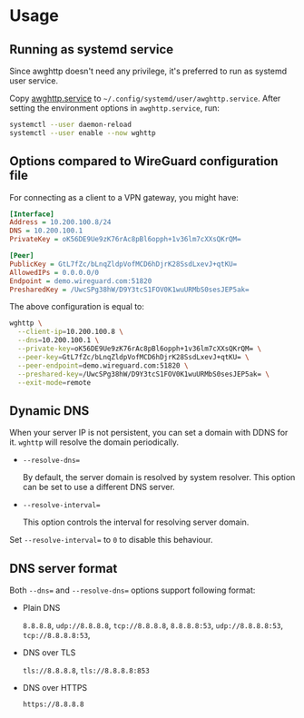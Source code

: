 # Usage

## Running as systemd service

Since awghttp doesn't need any privilege, it's preferred to run as systemd user service.

Copy [awghttp.service](./systemd/awghttp.service) to `~/.config/systemd/user/awghttp.service`.
After setting the environment options in `awghttp.service`, run:

```bash
systemctl --user daemon-reload
systemctl --user enable --now wghttp
```

## Options compared to WireGuard configuration file

For connecting as a client to a VPN gateway, you might have:

```ini
[Interface]
Address = 10.200.100.8/24
DNS = 10.200.100.1
PrivateKey = oK56DE9Ue9zK76rAc8pBl6opph+1v36lm7cXXsQKrQM=

[Peer]
PublicKey = GtL7fZc/bLnqZldpVofMCD6hDjrK28SsdLxevJ+qtKU=
AllowedIPs = 0.0.0.0/0
Endpoint = demo.wireguard.com:51820
PresharedKey = /UwcSPg38hW/D9Y3tcS1FOV0K1wuURMbS0sesJEP5ak=
```

The above configuration is equal to:

```bash
wghttp \
  --client-ip=10.200.100.8 \
  --dns=10.200.100.1 \
  --private-key=oK56DE9Ue9zK76rAc8pBl6opph+1v36lm7cXXsQKrQM= \
  --peer-key=GtL7fZc/bLnqZldpVofMCD6hDjrK28SsdLxevJ+qtKU= \
  --peer-endpoint=demo.wireguard.com:51820 \
  --preshared-key=/UwcSPg38hW/D9Y3tcS1FOV0K1wuURMbS0sesJEP5ak= \
  --exit-mode=remote
```

## Dynamic DNS

When your server IP is not persistent, you can set a domain with
DDNS for it. `wghttp` will resolve the domain periodically.

- `--resolve-dns=`

  By default, the server domain is resolved by system resolver.
  This option can be set to use a different DNS server.

- `--resolve-interval=`

  This option controls the interval for resolving server domain.

Set `--resolve-interval=` to `0` to disable this behaviour.

## DNS server format

Both `--dns=` and `--resolve-dns=` options support following format:

- Plain DNS

  `8.8.8.8`, `udp://8.8.8.8`, `tcp://8.8.8.8`,
  `8.8.8.8:53`, `udp://8.8.8.8:53`, `tcp://8.8.8.8:53`,

- DNS over TLS

  `tls://8.8.8.8`, `tls://8.8.8.8:853`

- DNS over HTTPS

  `https://8.8.8.8`
